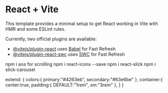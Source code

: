 # React + Vite

This template provides a minimal setup to get React working in Vite with HMR and some ESLint rules.

Currently, two official plugins are available:

- [@vitejs/plugin-react](https://github.com/vitejs/vite-plugin-react/blob/main/packages/plugin-react/README.md) uses [Babel](https://babeljs.io/) for Fast Refresh
- [@vitejs/plugin-react-swc](https://github.com/vitejs/vite-plugin-react-swc) uses [SWC](https://swc.rs/) for Fast Refresh


 npm i aos   for scrolling
 npm i react-icons --save
 npm i react-slick 
 npm i slick-carousel



 extend:
 {
    colors:{
        primary:"#4263eb",
        secondary:"#63e6be"
    },
    container:{
        center:true,
        padding:{
            DEFAULT:"1rem",
            sm:"3rem"
        },
    }
 }